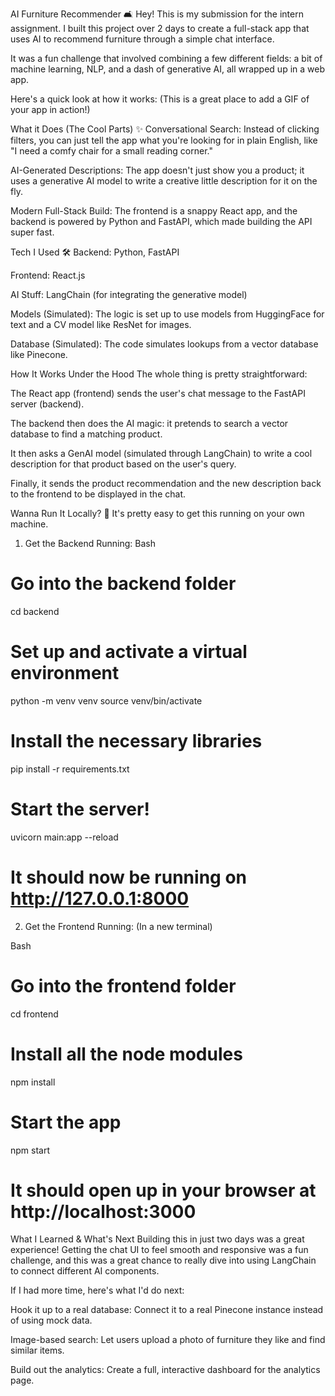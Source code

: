 AI Furniture Recommender 🛋️
Hey! This is my submission for the intern assignment. I built this project over 2 days to create a full-stack app that uses AI to recommend furniture through a simple chat interface.

It was a fun challenge that involved combining a few different fields: a bit of machine learning, NLP, and a dash of generative AI, all wrapped up in a web app.

Here's a quick look at how it works:
(This is a great place to add a GIF of your app in action!)

What it Does (The Cool Parts) ✨
Conversational Search: Instead of clicking filters, you can just tell the app what you're looking for in plain English, like "I need a comfy chair for a small reading corner."

AI-Generated Descriptions: The app doesn't just show you a product; it uses a generative AI model to write a creative little description for it on the fly.

Modern Full-Stack Build: The frontend is a snappy React app, and the backend is powered by Python and FastAPI, which made building the API super fast.

Tech I Used 🛠️
Backend: Python, FastAPI

Frontend: React.js

AI Stuff: LangChain (for integrating the generative model)

Models (Simulated): The logic is set up to use models from HuggingFace for text and a CV model like ResNet for images.

Database (Simulated): The code simulates lookups from a vector database like Pinecone.

How It Works Under the Hood
The whole thing is pretty straightforward:

The React app (frontend) sends the user's chat message to the FastAPI server (backend).

The backend then does the AI magic: it pretends to search a vector database to find a matching product.

It then asks a GenAI model (simulated through LangChain) to write a cool description for that product based on the user's query.

Finally, it sends the product recommendation and the new description back to the frontend to be displayed in the chat.

Wanna Run It Locally? 🚀
It's pretty easy to get this running on your own machine.

1. Get the Backend Running:
Bash

# Go into the backend folder
cd backend

# Set up and activate a virtual environment
python -m venv venv
source venv/bin/activate

# Install the necessary libraries
pip install -r requirements.txt

# Start the server!
uvicorn main:app --reload
# It should now be running on http://127.0.0.1:8000
2. Get the Frontend Running:
(In a new terminal)

Bash

# Go into the frontend folder
cd frontend

# Install all the node modules
npm install

# Start the app
npm start
# It should open up in your browser at http://localhost:3000
What I Learned & What's Next
Building this in just two days was a great experience! Getting the chat UI to feel smooth and responsive was a fun challenge, and this was a great chance to really dive into using LangChain to connect different AI components.

If I had more time, here's what I'd do next:

Hook it up to a real database: Connect it to a real Pinecone instance instead of using mock data.

Image-based search: Let users upload a photo of furniture they like and find similar items.

Build out the analytics: Create a full, interactive dashboard for the analytics page.
